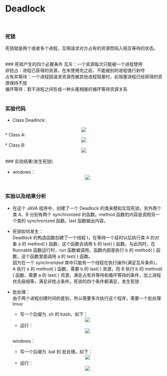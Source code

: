 # Deadlock 
<br>

### 死锁
死锁就是两个或者多个进程，互相请求对方占有的资源而陷入相互等待的状态。

<br>
### 死锁产生的四个必要条件
互斥：一个资源每次只能被一个进程使用<br>
非抢占：进程已获得的资源，在末使用完之前，不能被别的进程强行剥夺<br>
占有并等待：一个进程因请求资源而被其他进程阻塞时，此阻塞进程已经获得的资源保持不放<br>
循环等待：若干进程之间形成一种头尾相接的循环等待资源关系<br>

<br>

### 实验代码
* Class Deadlock:
<div align="center"><img src="http://a3.qpic.cn/psb?/V13tPyF42OAeS3/tIFQdgCPYX0TCQtuAqKt*9zmWePogTubJhYA6iDzQF0!/b/dHwBAAAAAAAA&bo=ggF8AQAAAAADANs!&rf=viewer_4&t=5"></div>
* Class A:
<div align="center"><img src="http://a2.qpic.cn/psb?/V13tPyF42OAeS3/Hctt9SVdQYo5d8uBCBelOFXIRIYbBLEnK4Kj4LczfUY!/b/dOUAAAAAAAAA&bo=hAGRAAAAAAADADE!&rf=viewer_4&t=5"></div>
* Class B:
<div align="center"><img src="http://a2.qpic.cn/psb?/V13tPyF42OAeS3/29kfyGX0LFSODkQiZWWuR6hUZw63fkMH2ZgM.hCtTHQ!/b/dOUAAAAAAAAA&bo=gAGaAAAAAAADAD4!&rf=viewer_4&t=5"></div>

<br>
### 实验结果(发生死锁)

* windows：
    <div align="center"><img src="http://a1.qpic.cn/psb?/V13tPyF42OAeS3/aBk5JpPqxsSD7Gdw5LHGS4.yT1nK49vVm0ERil0Becg!/b/dLEAAAAAAAAA&bo=igKzAQAAAAADAB8!&rf=viewer_4&t=5"></div><br>
### 实验以及结果分析
* 在这个 JAVA 程序中，创建了一个 Deadlock 的类来模拟实现死锁。另外两个类 A、B 分别有两个 synchronized 的函数。method 函数的内容是调用另一个类的 synchronized 函数。last 函数输出内容。<br>

* 死锁如何发生：<br>
  Deadlock 的构造函数创建了一个线程 t，在等待一个延时以后执行类 A 的对象 a 的 method( ) 函数，这个函数会调用 b 的 last( ) 函数。与此同时，在 Runnable 函数运行时，run 函数被调用，函数内部是执行 b 的 method( ) 函数，这个函数里面调用 a 的 last( ) 函数。<br>因为在一个 synchronized 类中只能有一个线程在执行操作(满足互斥条件)，A 执行 a 的 method( ) 函数，需要 b 的 last( ) 资源，而 B 执行 b 的 method( ) 函数，需要 a 的 last( ) 资源，满足占有并等待和循环等待的条件，加上进程优先级相等，满足非抢占条件。死锁的四个条件都满足，发生死锁

* 批处理：<br>
  由于两个进程创建时间的差别，所以需要多次执行这个程序，需要一个批处理<br>
   linux: 
     * 写一个后缀为 .sh 的 bash，如下：
     <div align="center"><img src="http://a1.qpic.cn/psb?/V13tPyF42OAeS3/LCoIpr29l5Dc9hDF*ok5tot8.vvYhGsOzczHE8j4D7s!/b/dHcBAAAAAAAA&bo=PAGkAAAAAAADALw!&rf=viewer_4&t=5"></div>

	* 运行：
    <div align="center"><img src="http://a2.qpic.cn/psb?/V13tPyF42OAeS3/wApard*qW1YKReQF*LC5lEOZwVlHnw3iXKtHzy8hbfI!/b/dAkBAAAAAAAA&bo=zAEWAAAAAAADAP4!&rf=viewer_4&t=5"></div>

    windows：<br>
   * 写一个后缀为 .bat 的 批处理，如下：
    <div align="center"><img src="http://a3.qpic.cn/psb?/V13tPyF42OAeS3/YN5yJIIFltr47Zfw1irKHlp85ST9ZgTAjQXRtMS7pFQ!/b/dK0AAAAAAAAA&bo=DgG4AAAAAAADAJI!&rf=viewer_4&t=5"></div>

   * 运行：
    <div align="center"><img src="http://a2.qpic.cn/psb?/V13tPyF42OAeS3/EgpJirx3*VJoDLA112lu7sLaeLDgwT6SQ9dejLRAIYo!/b/dLIAAAAAAAAA&bo=5gAjAAAAAAADAOA!&rf=viewer_4&t=5"></div>
<br>